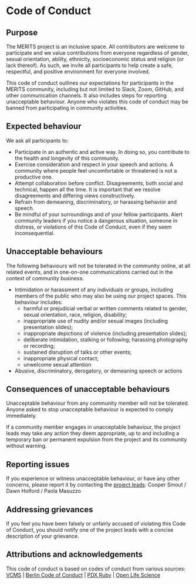 # Code of Conduct

## Purpose

The MERITS project is an inclusive space. All contributors are welcome to participate and we value contributions from everyone regardless of gender, sexual orientation, ability, ethnicity, socioeconomic status and religion (or lack thereof). As such, we invite all participants to help create a safe, respectful, and positive environment for everyone involved.

This code of conduct outlines our expectations for participants in the MERITS community, including but not limited to Slack, Zoom, GitHub, and other communication channels. It also includes steps for reporting unacceptable behaviour. Anyone who violates this code of conduct may be banned from participating in community activities.

## Expected behaviour

We ask all participants to:

- Participate in an authentic and active way. In doing so, you contribute to the health and longevity of this community.
- Exercise consideration and respect in your speech and actions. A community where people feel uncomfortable or threatened is not a productive one.
- Attempt collaboration before conflict. Disagreements, both social and technical, happen all the time. It is important that we resolve disagreements and differing views constructively.
- Refrain from demeaning, discriminatory, or harassing behavior and speech.
- Be mindful of your surroundings and of your fellow participants. Alert community leaders if you notice a dangerous situation, someone in distress, or violations of this Code of Conduct, even if they seem inconsequential.

## Unacceptable behaviours

The following behaviours will not be tolerated in the community online, at all related events, and in one-on-one communications carried out in the context of community business:

- Intimidation or harassment of any individuals or groups, including members of the public who may also be using our project spaces. This behaviour includes:
    - harmful or prejudicial verbal or written comments related to gender, sexual orientation, race, religion, disability;
    - inappropriate use of nudity and/or sexual images (including presentation slides);
    - inappropriate depictions of violence (including presentation slides);
    - deliberate intimidation, stalking or following; harassing photography or recording;
    - sustained disruption of talks or other events;
    - inappropriate physical contact;
    - unwelcome sexual attention
- Abusive, discriminatory, derogatory, or demeaning speech or actions

## Consequences of unacceptable behaviours

Unacceptable behaviour from any community member will not be tolerated. Anyone asked to stop unacceptable behaviour is expected to comply immediately.

If a community member engages in unacceptable behaviour, the project leads may take any action they deem appropriate, up to and including a temporary ban or permanent expulsion from the project and its community without warning.

## Reporting issues

If you experience or witness unacceptable behaviour, or have any other concerns, please report it by contacting the [project leads](https://www.notion.so/a604c9ddece44e6aaf1a1c5bcc2b226f): Cooper Smout / Dawn Holford / Paola Masuzzo

## Addressing grievances

If you feel you have been falsely or unfairly accused of violating this Code of Conduct, you should notify one of the project leads with a concise description of your grievance. 

## Attributions and acknowledgements

This code of conduct is based on codes of conduct from various sources: [VCMS](https://vcms.simonduerr.eu/footer/code-of-conduct/) | [Berlin Code of Conduct](https://berlincodeofconduct.org/) | [PDX Ruby](https://pdxruby.org/CONDUCT) | [Open Life Science](https://openlifesci.org/code-of-conduct)